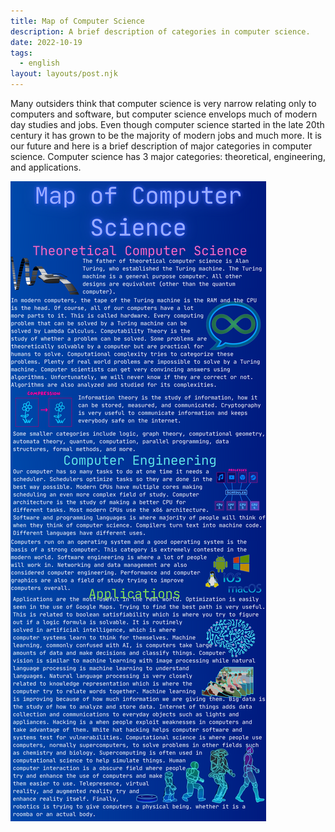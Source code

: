 ```yaml
---
title: Map of Computer Science
description: A brief description of categories in computer science. 
date: 2022-10-19
tags:
  - english
layout: layouts/post.njk
---
```


Many outsiders think that computer science is very narrow relating only to computers and software, but computer science envelops much of modern day studies and jobs. Even though computer science started in the late 20th century it has grown to be the majority of modern jobs and much more. It is our future and here is a brief description of major categories in computer science. Computer science has 3 major categories: theoretical, engineering, and applications. 

![](/img/mapofcomputerscience.png)
